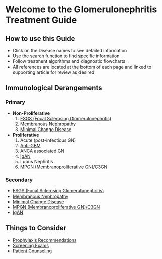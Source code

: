 # **Welcome to the Glomerulonephritis Treatment Guide**
## **How to use this Guide**
* Click on the Disease names to see detailed information
* Use the search function to find specific information
* Follow treatment algorithms and diagnostic flowcharts
* All references are located at the bottom of each page and linked to supporting article for review as desired
## **Immunological Derangements**
### **Primary**
- **Non-Proliferative**
    1. [FSGS (Focal Sclerosing Glomerulonephritis)](FSGS.md)
    2. [Membranous Nephropathy](Membranous.md)
    3. [Minimal Change Disease](MCD.md)
- **Proliferative** 
    1. Acute (post-infectious GN)
    2. [Anti-GBM](Anti-GBM.md)
    3. ANCA associated GN
    4. [IgAN](IGAN.md)
    5. Lupus Nephritis 
    6. [MPGN (Membranoproliferative GN)/C3GN](MPGN-C3GN.md)
### **Secondary**
* [FSGS (Focal Sclerosing Glomerulonephritis)](FSGS.md)
* [Membranous Nephropathy](Membranous.md)
* [Minimal Change Disease](MCD.md)
* [MPGN (Membranoproliferative GN)/C3GN](MPGN-C3GN.md)
* [IgAN](IGAN.md)
## **Things to Consider**
* [Prophylaxis Recommendations](Prophylaxis.md)
* [Screening Exams](Screening.md)
* [Patient Counseling](Counseling.md) 
